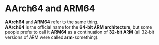 # AArch64 and ARM64
**AArch64** and **ARM64** refer to the same thing.<br>
**AArch64** is the official name for the **64-bit ARM architecture**, but some people prefer to call it **ARM64** as a continuation of **32-bit ARM** (all 32-bit versions of ARM were called **arm**-something).

